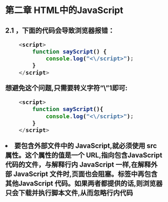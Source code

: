 # 第二章 HTML中的JavaScript

## 2.1 <script>元素



# 第二章：HTML中的JavaScript

##  2.1 \<script\>元素

1. 将 JavaScript 插入 HTML 的 **主要方法** 是使用<script>元素，所有方法如下： [参考链接](https://m.php.cn/article/412504.html)
    + script标签：src引入
    + head中script标签
    + body中script标签
    + 标签onClick直接alert
2. 关于<script>元素 有下列 8 个属性。
    + **async**: 可选。表示应该立即开始下载脚本，但不阻止其他页面动作。只对外部脚本文件有效。
    + charset: 可选。使用src属性指定的代码字符集。很少用，因为大部分浏览器不在乎它的值。
    + crossorigin: 可选。配置相关请求的CORS(跨域资源共享)设置。
    + **defer**: 可选。 表示在文档解析和显示完成后再执行脚本是没有问题的。只对外部脚本文件有效。
    + integrity: 可选。允许比对接收到的资源和指定的加密签名以验证子资源完整性(SRI, Subresource Intergrity)。
    + language: 废弃。
    + **src**: 可选。表示包含要执行的代码的外部文件
    + **type**: 可选。 代替language，表示代码块中脚本语言的内容类型(也称MIME类型)。JavaScript 文件的 MIME 类型通常是"application/x-javascript",不过给type属性这个值有可能导致脚本被忽略，如果这个值是module，则代码会被当成ES6模块，这时才可以出现import和export关键字。
3. 使用<script>的方式有两种: 通过它直接在网页中嵌入 JavaScript 代码, 以及通过它在网页中包含外部 JavaScript 文件。
    + 要嵌入行内 JavaScript 代码,直接把代码放在<script>元素中就行，包含在\<script\>内的代码会被从上到下解释。<script>元素中的代码被计算完成之前,页面的其余内容不会被加载,也不会被显示。
        ```javascript
            <script>
                function sayHi(){
                    console.log("Hi!");
                }
            </script>
        ```
        要注意代码中不能出现字符串</script>，下面的代码会导致浏览器报错：
        ```javascript
            <script>   
                function sayScript() {     
                    console.log("<\/script>");   
                } 
            </script>
        ```
        想避免这个问题,只需要转义字符“\”1即可:
        ```javascript
            <script>
                function sayScript(){
                    console.log("<\/script>");
                }
            </script>
        ```
    + 要包含外部文件中的 JavaScript,就必须使用 src 属性。这个属性的值是一个 URL,指向包含JavaScript 代码的文件，与解释行内 JavaScript 一样,在解释外部 JavaScript 文件时,页面也会阻塞。<script>元素, 它可以包含来自外部域的 JavaScript 文件。跟<img>元素很像
        ```javascript
            <script src="example.js"></script>
        ```
        外部 JavaScript 文件的扩展名是.js。这不是必需的,因为浏览器不会检查所包含 JavaScript 文件的扩展名。这就为使用服务器端脚本语言动态生成 JavaScript 代码, 或者在浏览器中将 JavaScript扩展语言 (如 TypeScript, 或 React的 JSX) 转译为 JavaScript 提供了可能性。
        浏览器在解析这样的资源时，会向src属性指定的路径发送一个GET请求。**这个初始的请求不受浏览器同源策略限制**，但返回并执行的JavaScript则受限制。
4. 使用了 src 属性的<script>元素不应该再在<script>和</script>标签中再包含其他JavaScript 代码。如果两者都提供的话,则浏览器只会下载并执行脚本文件,从而忽略行内代码

